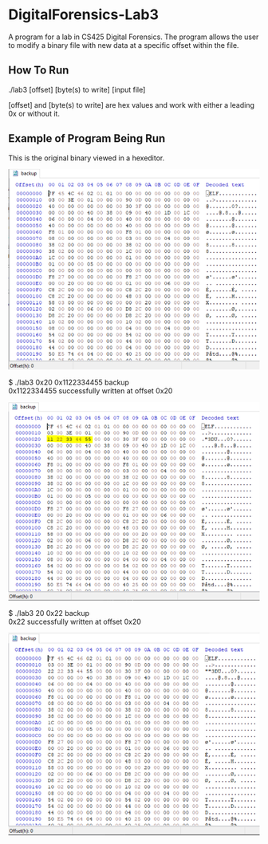 # DigitalForensics-Lab3
A program for a lab in CS425 Digital Forensics. The program allows the user to modify a binary
file with new data at a specific offset within the file.

## How To Run
./lab3 [offset] [byte(s) to write] [input file]

[offset] and [byte(s) to write] are hex values and work with either a leading 0x
or without it.

## Example of Program Being Run
This is the original binary viewed in a hexeditor.

![](images/original_binary.PNG)

$ ./lab3 0x20 0x1122334455 backup  
0x1122334455 successfully written at offset 0x20  

![](images/modified_binary.PNG)

$ ./lab3 20 0x22 backup  
0x22 successfully written at offset 0x20  

![](images/no0x.PNG)